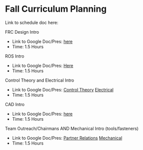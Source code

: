 #  Fall Curriculum Planning # 
Link to schedule doc here: 

FRC Design Intro
  - Link to Google Doc/Pres: [here](https://docs.google.com/presentation/d/1rV3LNx0iVdN7_4rUQShDdOr6ZTYzyZF6528npF6KPR4/edit)
  - Time: 1.5 Hours 

ROS Intro
  - Link to Google Doc/Pres: [Here](https://docs.google.com/presentation/d/1p0TFgXz8UvWPuweoI-uAKQ_D4lrKj6bVhDMsHkFbOO8/edit#slide=id.g3b0aa9df78_0_38)
  - Time: 1.5 Hours  

Control Theory and Electrical Intro
  - Link to Google Doc/Pres: [Control Theory](https://docs.google.com/presentation/d/17VG6x4StPvD8ERxtHLz4_bJUuCf-o__Bj_be2m3oPrg/edit) [Electrical](https://docs.google.com/presentation/d/1pk56us7e_B81yKEnJ5OEb6OCF0aCkROL1ZZQyYQ7aas/edit)
  - Time: 1.5 Hours 

CAD Intro
  - Link to Google Doc/Pres: [here](https://docs.google.com/presentation/d/17cmfoABvWi1YJRlSbrhIbBlcUmTdLpH-h3TMwSD3MpI/edit?usp=drive_web&ouid=111669970566252259492)
  - Time: 1.5 Hours 

Team Outreach/Chairmans AND Mechanical Intro (tools/fasteners)
  - Link to Google Doc/Pres: [Partner Relations](https://docs.google.com/presentation/d/1gm_1aB4p0Nw7IipQsC9sCcxtu-x_DmDYu_M0Vj0R11I/edit#slide=id.g40ed951ef9_0_127) [Mechanical](https://docs.google.com/presentation/d/15Raw4g9IZo1_4txXiCH0SCV2QhwK5V_-CLE_-xgkJvA/edit)
  - Time: 1.5 Hours 